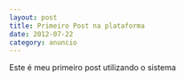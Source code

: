 ```yaml
---
layout: post
title: Primeiro Post na plataforma 
date: 2012-07-22 
category: anuncio
---
```


Este é meu primeiro post utilizando o sistema


